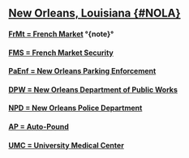 ## [New Orleans, Louisiana {#NOLA}](Complaints/LA/NewOrleans/Legend-NOLA.md)

#### [FrMt = French Market]() °{note}°
#### [FMS = French Market Security]()
#### [PaEnf = New Orleans Parking Enforcement]()
#### [DPW = New Orleans Department of Public Works]()
#### [NPD = New Orleans Police Department]()
#### [AP = Auto-Pound]()
#### [UMC = University Medical Center]()

